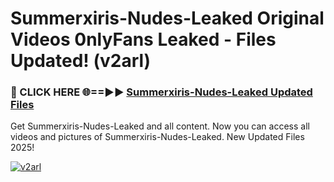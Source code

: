 # Summerxiris-Nudes-Leaked Original Videos 0nlyFans Leaked - Files Updated! (v2arl)

<h3>🔴 CLICK HERE 🌐==►► <a href="https://tinyurl.com/yc6ubb5a" rel="nofollow">Summerxiris-Nudes-Leaked Updated Files</a></h3>

Get Summerxiris-Nudes-Leaked and all content. Now you can access all videos and pictures of Summerxiris-Nudes-Leaked. New Updated Files 2025!

[![v2arl](https://i.imgur.com/7eu0CRL.gif)](https://tinyurl.com/yc6ubb5a)
